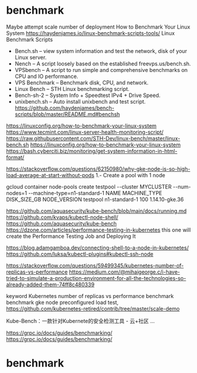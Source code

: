 # benchmark
Maybe attempt scale number of deployment
How to Benchmark Your Linux System
https://haydenjames.io/linux-benchmark-scripts-tools/
Linux Benchmark Scripts
* Bench.sh – view system information and test the network, disk of your Linux server.
* Nench – A script loosely based on the established freevps.us/bench.sh.
* VPSbench – A script to run simple and comprehensive benchmarks on CPU and IO performance.
* VPS Benchmark – Benchmark disk, CPU, and network.
* Linux Bench – STH Linux benchmarking script.
* Bench-sh-2 – System Info + Speedtest IPv4 + Drive Speed.
* unixbench.sh – Auto install unixbench and test script.
https://github.com/haydenjames/bench-scripts/blob/master/README.md#benchsh

https://linuxconfig.org/how-to-benchmark-your-linux-system
https://www.tecmint.com/linux-server-health-monitoring-script/
https://raw.githubusercontent.com/STH-Dev/linux-bench/master/linux-bench.sh
https://linuxconfig.org/how-to-benchmark-your-linux-system
https://bash.cyberciti.biz/monitoring/get-system-information-in-html-format/

https://stackoverflow.com/questions/62150980/why-gke-node-is-so-high-load-average-at-start-without-pods
1.- Create a pool with 1 node

gcloud container node-pools create testpool --cluster MYCLUSTER --num-nodes=1 --machine-type=n1-standard-1
NAME      MACHINE_TYPE   DISK_SIZE_GB  NODE_VERSION
testpool  n1-standard-1  100           1.14.10-gke.36

https://github.com/aquasecurity/kube-bench/blob/main/docs/running.md
https://github.com/kvaps/kubectl-node-shell/
https://github.com/aquasecurity/kube-bench
https://dzone.com/articles/performance-testing-in-kubernetes 
this one will create the Performance Testing Job and Deploying It

https://blog.adamgamboa.dev/connecting-shell-to-a-node-in-kubernetes/
https://github.com/luksa/kubectl-plugins#kubectl-ssh-node


https://stackoverflow.com/questions/59499345/kubernetes-number-of-replicas-vs-performance
https://medium.com/@mihaigeorge.c/i-have-tried-to-simulate-a-production-environment-for-all-the-technologies-so-already-added-them-74ff8c480339




keyword
Kubernetes number of replicas vs performance
benchmark
 benchmark gke node
 preconfigured load test,
 https://github.com/kubernetes-retired/contrib/tree/master/scale-demo

 Kube-Bench：一款针对Kubernete的安全检测工具 - 云+社区 ...

 https://grpc.io/docs/guides/benchmarking/
 https://grpc.io/docs/guides/benchmarking/
# benchmark
